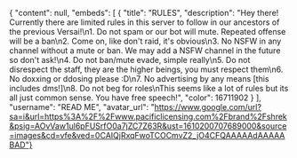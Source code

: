 {
  "content": null,
  "embeds": [
    {
      "title": "RULES",
      "description": "Hey there! Currently there are limited rules in this server to follow in our ancestors of the previous Versai!\n1. Do not spam or our bot will mute. Repeated offense will be a ban\n2. Come on, like don't raid, it's obvious\n3. No NSFW in any channel without a mute or ban. We may add a NSFW channel in the future so don't ask!\n4. Do not ban/mute evade, simple really\n5. Do not disrespect the staff, they are the higher beings, you must respect them\n6. No doxxing or ddosing please :D\n7. No advertising by any means [this includes dms!]\n8. Do not beg for roles\nThis seems like a lot of rules but its all just common sense. You have free speech!",
      "color": 16711902
    }
  ],
  "username": "READ ME",
  "avatar_url": "https://www.google.com/url?sa=i&url=https%3A%2F%2Fwww.pacificlicensing.com%2Fbrand%2Fshrek&psig=AOvVaw1ul6pFUSrfO0a7jZC7Z63R&ust=1610200707689000&source=images&cd=vfe&ved=0CAIQjRxqFwoTCOCmvZ2_jO4CFQAAAAAdAAAAABAD"}
